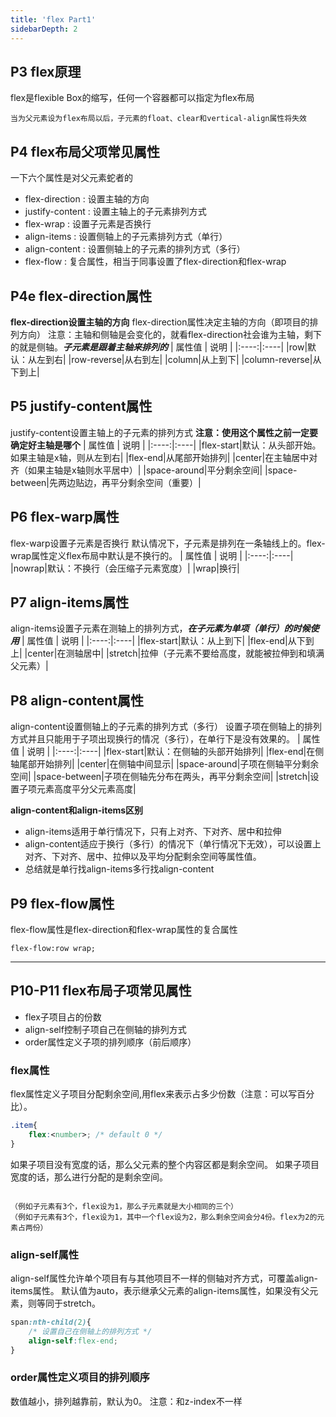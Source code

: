 ```yaml
---
title: 'flex Part1'
sidebarDepth: 2
---
```


## P3 flex原理
flex是flexible Box的缩写，任何一个容器都可以指定为flex布局
```
当为父元素设为flex布局以后，子元素的float、clear和vertical-align属性将失效
```

## P4 flex布局父项常见属性
一下六个属性是对父元素蛇者的
* flex-direction : 设置主轴的方向
* justify-content : 设置主轴上的子元素排列方式
* flex-wrap : 设置子元素是否换行
* align-items : 设置侧轴上的子元素排列方式（单行）
* align-content : 设置侧轴上的子元素的排列方式（多行）
* flex-flow : 复合属性，相当于同事设置了flex-direction和flex-wrap

## P4e flex-direction属性
**flex-direction设置主轴的方向**
flex-direction属性决定主轴的方向（即项目的排列方向）
注意：主轴和侧轴是会变化的，就看flex-direction社会谁为主轴，剩下的就是侧轴。***子元素是跟着主轴来排列的***
| 属性值 | 说明 |
|:----:|:----|
|row|默认：从左到右|
|row-reverse|从右到左|
|column|从上到下|
|column-reverse|从下到上|

## P5 justify-content属性
justify-content设置主轴上的子元素的排列方式
**注意：使用这个属性之前一定要确定好主轴是哪个**
| 属性值 | 说明 |
|:----:|:----|
|flex-start|默认：从头部开始。如果主轴是x轴，则从左到右|
|flex-end|从尾部开始排列|
|center|在主轴居中对齐（如果主轴是x轴则水平居中）|
|space-around|平分剩余空间|
|space-between|先两边贴边，再平分剩余空间（重要）|

## P6 flex-warp属性
flex-warp设置子元素是否换行
默认情况下，子元素是排列在一条轴线上的。flex-wrap属性定义flex布局中默认是不换行的。
| 属性值 | 说明 |
|:----:|:----|
|nowrap|默认：不换行（会压缩子元素宽度）|
|wrap|换行|

## P7 align-items属性
align-items设置子元素在测轴上的排列方式，***在子元素为单项（单行）的时候使用***
| 属性值 | 说明 |
|:----:|:----|
|flex-start|默认：从上到下|
|flex-end|从下到上|
|center|在测轴居中|
|stretch|拉伸（子元素不要给高度，就能被拉伸到和填满父元素）|

## P8 align-content属性
align-content设置侧轴上的子元素的排列方式（多行）
设置子项在侧轴上的排列方式并且只能用于子项出现换行的情况（多行），在单行下是没有效果的。
| 属性值 | 说明 |
|:----:|:----|
|flex-start|默认：在侧轴的头部开始排列|
|flex-end|在侧轴尾部开始排列|
|center|在侧轴中间显示|
|space-around|子项在侧轴平分剩余空间|
|space-between|子项在侧轴先分布在两头，再平分剩余空间|
|stretch|设置子项元素高度平分父元素高度|

**align-content和align-items区别**
* align-items适用于单行情况下，只有上对齐、下对齐、居中和拉伸
* align-content适应于换行（多行）的情况下（单行情况下无效），可以设置上对齐、下对齐、居中、拉伸以及平均分配剩余空间等属性值。
* 总结就是单行找align-items多行找align-content

## P9 flex-flow属性
flex-flow属性是flex-direction和flex-wrap属性的复合属性
```
flex-flow:row wrap;
```

---
## P10-P11 flex布局子项常见属性
* flex子项目占的份数
* align-self控制子项自己在侧轴的排列方式
* order属性定义子项的排列顺序（前后顺序）

### flex属性
flex属性定义子项目分配剩余空间,用flex来表示占多少份数（注意：可以写百分比）。
```css
.item{
    flex:<number>; /* default 0 */
}
```
如果子项目没有宽度的话，那么父元素的整个内容区都是剩余空间。
如果子项目宽度的话，那么进行分配的是剩余空间。
```

（例如子元素有3个，flex设为1，那么子元素就是大小相同的三个）
（例如子元素有3个，flex设为1，其中一个flex设为2，那么剩余空间会分4份。flex为2的元素占两份）

```

### align-self属性
align-self属性允许单个项目有与其他项目不一样的侧轴对齐方式，可覆盖align-items属性。
默认值为auto，表示继承父元素的align-items属性，如果没有父元素，则等同于stretch。
```css
span:nth-child(2){
    /* 设置自己在侧轴上的排列方式 */
    align-self:flex-end;
}
```

### order属性定义项目的排列顺序
数值越小，排列越靠前，默认为0。
注意：和z-index不一样

